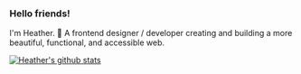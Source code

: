 ### Hello friends! 
I'm Heather. 🦄 A frontend designer / developer creating and building a more beautiful, functional, and accessible web.

[![Heather's github stats](https://github-readme-stats.vercel.app/api?username=heatherdesigns&show_icons=true)](https://github.com/anuraghazra/github-readme-stats)

